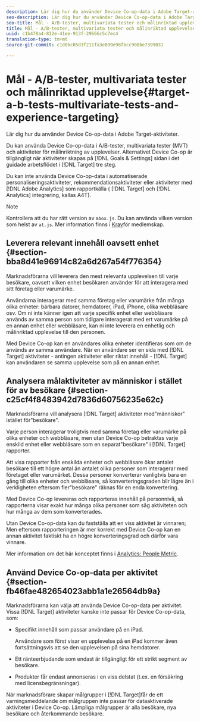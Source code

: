 ```yaml
---
description: Lär dig hur du använder Device Co-op-data i Adobe Target-aktiviteter.
seo-description: Lär dig hur du använder Device Co-op-data i Adobe Target-aktiviteter.
seo-title: Mål - A/B-tester, multivariata tester och målinriktad upplevelse
title: Mål - A/B-tester, multivariata tester och målinriktad upplevelse
uuid: c1b478a4-812e-41ee-913f-29666c5c7ec4
translation-type: tm+mt
source-git-commit: c1d0bc05d3f211fa3e899e98fbcc908be7399031

---
```



# Mål - A/B-tester, multivariata tester och målinriktad upplevelse{#target-a-b-tests-multivariate-tests-and-experience-targeting}

Lär dig hur du använder Device Co-op-data i Adobe Target-aktiviteter.

Du kan använda Device Co-op-data i A/B-tester, multivariata tester (MVT) och aktiviteter för målinriktning av upplevelser. Alternativet Device Co-op är tillgängligt när aktiviteter skapas på [!DNL Goals & Settings] sidan i det guidade arbetsflödet i [!DNL Target] tre steg.

Du kan inte använda Device Co-op-data i automatiserade personaliseringsaktiviteter, rekommendationsaktiviteter eller aktiviteter med [!DNL Adobe Analytics] som rapportkälla ( [!DNL Target] och [!DNL Analytics] integrering, kallas A4T).

>[!NOTE]
>
>Kontrollera att du har rätt version av `mbox.js`. Du kan använda vilken version som helst av `at.js`. Mer information finns i [Krav](../about/requirements.md#concept-31d3d165d22546afbedf023d32ad3a43)för medlemskap.

## Leverera relevant innehåll oavsett enhet {#section-bba8d41e96914c82a6d267a54f776354}

Marknadsförarna vill leverera den mest relevanta upplevelsen till varje besökare, oavsett vilken enhet besökaren använder för att interagera med sitt företag eller varumärke.

Användarna interagerar med samma företag eller varumärke från många olika enheter: bärbara datorer, hemdatorer, iPad, iPhone, olika webbläsare osv. Om ni inte känner igen att varje specifik enhet eller webbläsare används av samma person som tidigare interagerat med ert varumärke på en annan enhet eller webbläsare, kan ni inte leverera en enhetlig och målinriktad upplevelse till den personen.

Med Device Co-op kan en användares olika enheter identifieras som om de används av samma användare. När en användare ser en sida med [!DNL Target] aktiviteter - antingen aktiviteter eller riktat innehåll - [!DNL Target] kan användaren se samma upplevelse som på en annan enhet.

## Analysera målaktiviteter av människor i stället för av besökare {#section-c25cf4f8483942d7836d60756235e62c}

Marknadsförarna vill analysera [!DNL Target] aktiviteter med&quot;människor&quot; istället för&quot;besökare&quot;.

Varje person interagerar troligtvis med samma företag eller varumärke på olika enheter och webbläsare, men utan Device Co-op betraktas varje enskild enhet eller webbläsare som en separat&quot;besökare&quot; i [!DNL Target] rapporter.

Att visa rapporter från enskilda enheter och webbläsare ökar antalet besökare till ett högre antal än antalet olika personer som interagerar med företaget eller varumärket. Dessa personer konverterar vanligtvis bara en gång till olika enheter och webbläsare, så konverteringsgraden blir lägre än i verkligheten eftersom fler&quot;besökare&quot; räknas för en enda konvertering.

Med Device Co-op levereras och rapporteras innehåll på personnivå, så rapporterna visar exakt hur många olika personer som såg aktiviteten och hur många av dem som konverterades.

Utan Device Co-op-data kan du fastställa att en viss aktivitet är vinnaren; Men eftersom rapporteringen är mer korrekt med Device Co-op kan en annan aktivitet faktiskt ha en högre konverteringsgrad och därför vara vinnare.

Mer information om det här konceptet finns i [Analytics: People Metric](../other-solutions/people.md#concept-8c57cd3904974e078d7fbf84ac9c2d63).

## Använd Device Co-op-data per aktivitet {#section-fb46fae482654023abb1a1e26564db9a}

Marknadsförarna kan välja att använda Device Co-op-data per aktivitet. Vissa [!DNL Target] aktiviteter kanske inte passar för Device Co-op-data, som:

* Specifikt innehåll som passar användare på en iPad.

   Användare som först visar en upplevelse på en iPad kommer även fortsättningsvis att se den upplevelsen på sina hemdatorer.

* Ett ränteerbjudande som endast är tillgängligt för ett strikt segment av besökare.
* Produkter får endast annonseras i en viss delstat (t.ex. en försäkring med licensbegränsningar).

När marknadsförare skapar målgrupper i [!DNL Target]får de ett varningsmeddelande om målgruppen inte passar för dataaktiverade aktiviteter i Device Co-op. Lämpliga målgrupper är alla besökare, nya besökare och återkommande besökare.
